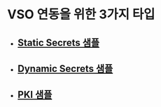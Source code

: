 # VSO 연동을 위한 3가지 타입 

- ## [Static Secrets 샘플](/vault/static-secrets/README.md)
- ## [Dynamic Secrets 샘플](/vault/dynamic-secrets/README.md)
- ## [PKI 샘플](/vault/pki/README.md)